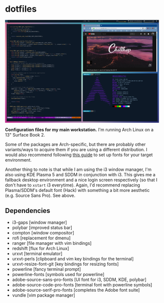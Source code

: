# dotfiles

<a><img src="https://raw.githubusercontent.com/dmhacker/dankfiles/master/Pictures/screenshot.jpg" align="center"></a>

**Configuration files for my main workstation.** I'm running Arch Linux on a 13" Surface Book 2.

Some of the packages are Arch-specific, but there are probably other variants/ways to 
acquire them if you are using a different distribution. I would also recommend following 
[this guide](https://reddit.com/r/archlinux/comments/5r5ep8/make_your_arch_fonts_beautiful_easily/) 
to set up fonts for your target environment.

Another thing to note is that while I am using the i3 window manager, I'm also using KDE 
Plasma 5 and SDDM in conjunction with i3. This gives me a fallback desktop environment and 
a nice login screen respectively (so that I don't have to `xstart` i3 everytime). 
Again, I'd recommend replacing Plasma/SDDM's default font (Hack) with something a bit more 
aesthetic (e.g. Source Sans Pro). See above.

## Dependencies

* i3-gaps [window manager]
* polybar [improved status bar]
* compton [window compositor]
* rofi [replacement for dmenu]
* ranger [file manager with vim bindings]
* redshift [flux for Arch Linux]
* urxvt [terminal emulator]
* urxvt-perls [clipboard and vim key bindings for the terminal]
* urxvt-resize-font-git [key bindings for resizing fonts]
* powerline [fancy terminal prompt]
* powerline-fonts [symbols used for powerline]
* adobe-source-sans-pro-fonts [UI font for i3, SDDM, KDE, polybar]
* adobe-source-code-pro-fonts [terminal font with powerline symbols]
* adobe-source-serif-pro-fonts [completes the Adobe font suite]
* vundle [vim package manager]
